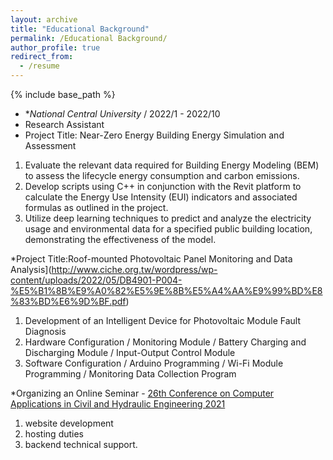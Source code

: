 ```yaml
---
layout: archive
title: "Educational Background"
permalink: /Educational Background/
author_profile: true
redirect_from:
  - /resume
---
```


{% include base_path %}
* **National Central University* / 2022/1 - 2022/10
* Research Assistant
* Project Title: Near-Zero Energy Building Energy Simulation and Assessment
 1. Evaluate the relevant data required for Building Energy Modeling (BEM) to assess the lifecycle energy consumption and carbon emissions.
 2. Develop scripts using C++ in conjunction with the Revit platform to calculate the Energy Use Intensity (EUI) indicators and associated formulas as outlined in the project.
 3. Utilize deep learning techniques to predict and analyze the electricity usage and environmental data for a specified public building location, demonstrating the effectiveness of the model.
    
*Project Title:Roof-mounted Photovoltaic Panel Monitoring and Data Analysis](http://www.ciche.org.tw/wordpress/wp-content/uploads/2022/05/DB4901-P004-%E5%B1%8B%E9%A0%82%E5%9E%8B%E5%A4%AA%E9%99%BD%E8%83%BD%E6%9D%BF.pdf)
 1. Development of an Intelligent Device for Photovoltaic Module Fault Diagnosis
 2. Hardware Configuration / Monitoring Module / Battery Charging and Discharging Module / Input-Output Control Module
 3. Software Configuration / Arduino Programming / Wi-Fi Module Programming / Monitoring Data Collection Program

*Organizing an Online Seminar - [26th Conference on Computer Applications in Civil and Hydraulic Engineering 2021](https://sites.google.com/view/ccache2021/home)
 1. website development
 2. hosting duties
 3. backend technical support.

